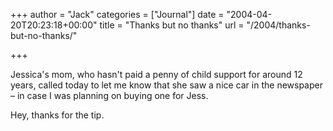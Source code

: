 +++
author = "Jack"
categories = ["Journal"]
date = "2004-04-20T20:23:18+00:00"
title = "Thanks but no thanks"
url = "/2004/thanks-but-no-thanks/"

+++

Jessica's mom, who hasn't paid a penny of child support for around 12 years, called today to let me know that she saw a nice car in the newspaper &#8211; in case I was planning on buying one for Jess.

Hey, thanks for the tip.